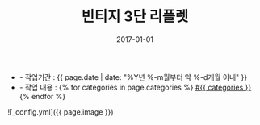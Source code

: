 ﻿---
layout: post
title: "빈티지 3단 리플렛"
date: 2017-01-01
categories:
  - GraphicDesign
image: https://kjuhee0712.github.io/images/pages/20170101_aj_icr_liflet_02.jpg
image-sm: https://kjuhee0712.github.io/images/thumbs/20170101_aj_icr_liflet_02.jpg
---

<ul class="inform">
	<li class="preview__date" itemprop="datePublished" datetime="{{ page.date | date_to_xmlschema }}">- 작업기간 : {{ page.date | date: "%Y년 %-m월부터 약 %-d개월 이내" }}</li>
	<li class="preview__catetory" itemprop="catetory">- 작업 내용 :
		{% for categories in page.categories %}
           <a href="/category/{{ categories }}/">#{{ categories }}</a>     
      	{% endfor %}</li>
</ul>

![_config.yml]({{ page.image }})


